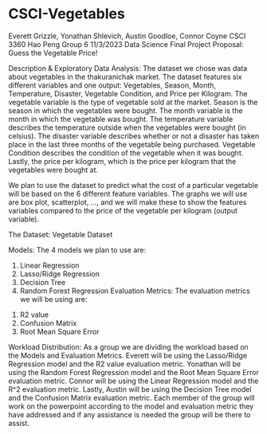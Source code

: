 # CSCI-Vegetables
Everett Grizzle, Yonathan Shlevich, Austin Goodloe, Connor Coyne
CSCI 3360 Hao Peng
Group 6
11/3/2023
Data Science Final Project Proposal: Guess the Vegetable Price!


Description & Exploratory Data Analysis:
The dataset we chose was data about vegetables in the thakuranichak market. The dataset
features six different variables and one output: Vegetables, Season, Month, Temperature,
Disaster, Vegetable Condition, and Price per Kilogram. The vegetable variable is the type of
vegetable sold at the market. Season is the season in which the vegetables were bought. The
month variable is the month in which the vegetable was bought. The temperature variable
describes the temperature outside when the vegetables were bought (in celsius). The disaster
variable describes whether or not a disaster has taken place in the last three months of the
vegetable being purchased. Vegetable Condition describes the condition of the vegetable when it
was bought. Lastly, the price per kilogram, which is the price per kilogram that the vegetables
were bought at.


We plan to use the dataset to predict what the cost of a particular vegetable will be based on the 6
different feature variables. The graphs we will use are box plot, scatterplot, …, and we will make
these to show the features variables compared to the price of the vegetable per kilogram
(output variable).

The Dataset: Vegetable Dataset


Models:
The 4 models we plan to use are:
1. Linear Regression
2. Lasso/Ridge Regression
3. Decision Tree
4. Random Forest Regression
Evaluation Metrics:
The evaluation metrics we will be using are:
1) R2 value
2) Confusion Matrix
3) Root Mean Square Error


Workload Distribution:
As a group we are dividing the workload based on the Models and Evaluation Metrics. Everett
will be using the Lasso/Ridge Regression model and the R2 value evaluation metric. Yonathan
will be using the Random Forest Regression model and the Root Mean Square Error evaluation
metric. Connor will be using the Linear Regression model and the R^2 evaluation metric. Lastly, Austin will be using the Decision Tree model and the Confusion Matrix evaluation metric. Each member of the group will work on the powerpoint
according to the model and evaluation metric they have addressed and if any assistance is needed
the group will be there to assist.
